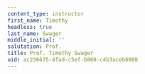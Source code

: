 ```yaml
---
content_type: instructor
first_name: Timothy
headless: true
last_name: Swager
middle_initial: ''
salutation: Prof.
title: Prof. Timothy Swager
uid: ac236635-4fad-c5ef-b860-c4b3aceb6088
---
```

